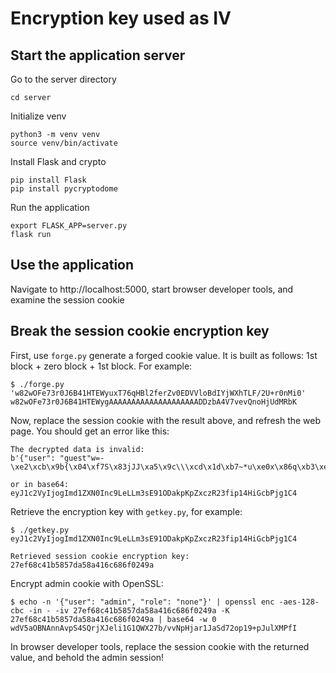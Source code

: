 # Encryption key used as IV

## Start the application server

Go to the server directory
```
cd server
```

Initialize venv
```
python3 -m venv venv
source venv/bin/activate
```

Install Flask and crypto
```
pip install Flask
pip install pycryptodome
```

Run the application
```
export FLASK_APP=server.py
flask run
```

## Use the application

Navigate to http://localhost:5000, start browser developer tools, and examine the session cookie


## Break the session cookie encryption key

First, use `forge.py` generate a forged cookie value. It is built as follows: 1st block + zero block + 1st block. For example:

```
$ ./forge.py 'w82wOFe73r0J6B41HTEWyuxT76qHBl2ferZv0EDVVloBdIYjWXhTLF/2U+r0nMi0' w82wOFe73r0J6B41HTEWygAAAAAAAAAAAAAAAAAAAADDzbA4V7vevQnoHjUdMRbK
```

Now, replace the session cookie with the result above, and refresh the web page. You should get an error like this:

```
The decrypted data is invalid:
b'{"user": "guest"w=-\xe2\xcb\x9b{\x04\xf7S\x83jJJ\xa5\x9c\\\xcd\x1d\xb7~*u\xe0x\x86q\xb3\xe3\x83P\xb8'

or in base64:
eyJ1c2VyIjogImd1ZXN0Inc9LeLLm3sE91ODakpKpZxczR23fip14HiGcbPjg1C4
```

Retrieve the encryption key with `getkey.py`, for example:

```
$ ./getkey.py eyJ1c2VyIjogImd1ZXN0Inc9LeLLm3sE91ODakpKpZxczR23fip14HiGcbPjg1C4

Retrieved session cookie encryption key: 27ef68c41b5857da58a416c686f0249a
```

Encrypt admin cookie with OpenSSL:

```
$ echo -n '{"user": "admin", "role": "none"}' | openssl enc -aes-128-cbc -in - -iv 27ef68c41b5857da58a416c686f0249a -K 27ef68c41b5857da58a416c686f0249a | base64 -w 0
wdV5aOBNAnnAvpS4SQrjXJeli1G1QWX27b/vvNpHjar1JaSd72op19+pJulXMPfI
```

In browser developer tools, replace the session cookie with the returned value, and behold the admin session!
